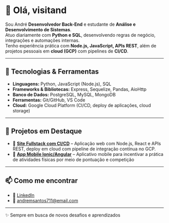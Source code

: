 # 👋 Olá, visitand

Sou André **Desenvolvedor Back-End** e estudante de **Análise e Desenvolvimento de Sistemas**.  
Atuo diariamente com **Python e SQL**, desenvolvendo regras de negócio, integrações e automações internas.  
Tenho experiência prática com **Node.js, JavaScript, APIs REST**, além de projetos pessoais em **cloud (GCP)** com pipelines de **CI/CD**.  

---

## 🚀 Tecnologias & Ferramentas  
- **Linguagens:** Python, JavaScript (Node.js), SQL  
- **Frameworks & Bibliotecas:** Express, Sequelize, Pandas, AioHttp  
- **Banco de Dados:** PostgreSQL, MySQL, MongoDB  
- **Ferramentas:** Git/GitHub, VS Code  
- **Cloud:** Google Cloud Platform (CI/CD, deploy de aplicações, cloud storage)  

---

## 📌 Projetos em Destaque  

- 🔗 **[Site Fullstack com CI/CD](https://github.com/S4nt02/hotel_green.git)** – Aplicação web com Node.js, React e APIs REST, deploy em cloud com pipeline de integração contínua no GCP.  
- 🔗 **[App Mobile Ionic/Angular](https://github.com/S4nt02/beastin-it-up.git)** – Aplicativo mobile para incentivar a prática de atividades físicas por meio de pontuação e competição 
---

## 📫 Como me encontrar  
- 💼 [LinkedIn](www.linkedin.com/in/andremachado-dev)  
- 📧 andremsantos711@email.com  


---

✨ Sempre em busca de novos desafios e aprendizados
